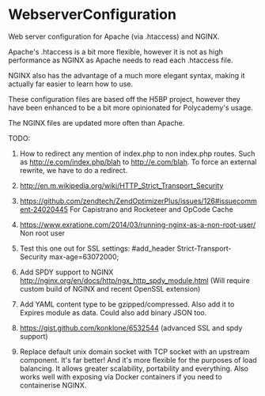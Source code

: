 WebserverConfiguration
======================

Web server configuration for Apache (via .htaccess) and NGINX.

Apache's .htaccess is a bit more flexible, however it is not as high performance as NGINX as Apache needs to read each .htaccess file.

NGINX also has the advantage of a much more elegant syntax, making it actually far easier to learn how to use.

These configuration files are based off the H5BP project, however they have been enhanced to be a bit more opinionated for Polycademy's usage.

The NGINX files are updated more often than Apache.

TODO:

1. How to redirect any mention of index.php to non index.php routes. Such as http://e.com/index.php/blah to http://e.com/blah. To force an external rewrite, we have to do a redirect.

2. http://en.m.wikipedia.org/wiki/HTTP_Strict_Transport_Security

3. https://github.com/zendtech/ZendOptimizerPlus/issues/126#issuecomment-24020445 For Capistrano and Rocketeer and OpCode Cache

4. https://www.exratione.com/2014/03/running-nginx-as-a-non-root-user/ Non root user

5. Test this one out for SSL settings: #add_header Strict-Transport-Security max-age=63072000;

6. Add SPDY support to NGINX http://nginx.org/en/docs/http/ngx_http_spdy_module.html (Will require custom build of NGINX and recent OpenSSL extension)

7. Add YAML content type to be gzipped/compressed. Also add it to Expires module as data. Could also add binary JSON too.

8. https://gist.github.com/konklone/6532544 (advanced SSL and spdy support)

9. Replace default unix domain socket with TCP socket with an upstream component. It's far better! And it's more flexible for the purposes of load balancing. It allows greater scalability, portability and everything. Also works well with exposing via Docker containers if you need to containerise NGINX.